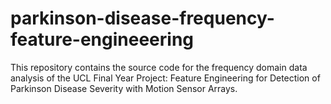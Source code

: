 # parkinson-disease-frequency-feature-engineeering
This repository contains the source code for the frequency domain data analysis of the UCL Final Year Project: Feature Engineering for Detection of Parkinson Disease Severity with Motion Sensor Arrays. 

